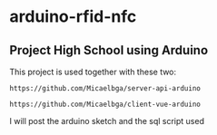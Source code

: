 # arduino-rfid-nfc

## Project High School using Arduino

This project is used together with these two:

    https://github.com/Micaelbga/server-api-arduino

    https://github.com/Micaelbga/client-vue-arduino

I will post the arduino sketch and the sql script used